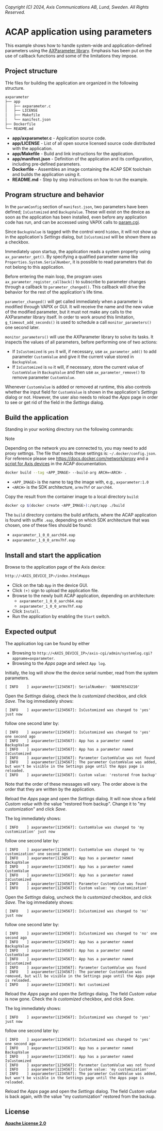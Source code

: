*Copyright (C) 2024, Axis Communications AB, Lund, Sweden. All Rights Reserved.*

# ACAP application using parameters

This example shows how to handle system-wide and application-defined parameters using the
[AXParameter library](https://axiscommunications.github.io/acap-documentation/docs/api/native-sdk-api.html#parameter-api).
Emphasis has been put on the use of callback functions and some of the limitations they impose.

## Project structure

THe files for building the application are organized in the following structure.

```sh
axparameter
├── app
│   ├── axparameter.c
│   ├── LICENSE
│   ├── Makefile
│   └── manifest.json
├── Dockerfile
└── README.md
```

- **app/axparameter.c** - Application source code.
- **app/LICENSE** - List of all open source licensed source code distributed with the application.
- **app/Makefile** - Build and link instructions for the application.
- **app/manifest.json** - Definition of the application and its configuration, including pre-defined parameters.
- **Dockerfile** - Assembles an image containing the ACAP SDK toolchain and builds the application using it.
- **README.md** - Step by step instructions on how to run the example.

## Program structure and behavior

In the `paramConfig` section of `manifest.json`, two parameters have been defined;
`IsCustomized` and `BackupValue`.
These will exist on the device as soon as the application has been installed,
even before any application code has run,
and can be accessed using VAPIX calls to
[param.cgi](https://www.axis.com/vapix-library/subjects/t10175981/section/t10036014/display).

Since `BackupValue` is tagged with the control word `hidden`,
it will not show up in the application's *Settings* dialog,
but `IsCustomized` will be shown there as a checkbox.

Immediately upon startup, the application reads a system property using `ax_parameter_get()`.
By specifying a qualified parameter name like `Properties.System.SerialNumber`,
it is possible to read parameters that do not belong to this application.

Before entering the main loop, the program uses `ax_parameter_register_callback()` to subscribe to
parameter changes through a callback to `parameter_changed()`.
This callback will drive the behavior for the rest of the application's life time.

`parameter_changed()` will get called immediately when a parameter is modified through VAPIX or GUI.
It will receive the name and the new value of the modified parameter,
but it must not make any calls to the AXParameter library itself.
In order to work around this limitation, `g_timeout_add_seconds()` is used to schedule a call
`monitor_parameters()` one second later.

`monitor_parameters()` will use the AXParameter library to solve its tasks.
It inspects the values of all parameters, before performing one of two actions:

- If `IsCustomized` is `yes` it will, if necessary, use `ax_parameter_add()` to add parameter
  `CustomValue` and give it the current value stored in `BackupValue`.
- If `IsCustomized` is `no` it will, if necessary, store the current value of `CustomValue` in
  `BackupValue` and then use `ax_parameter_remove()` to remove parameter `CustomValue`.

Whenever `CustomValue` is added or removed at runtime, this also controls whether the input field
for `CustomValue` is shown in the application's *Settings* dialog or not.
However, the user also needs to reload the *Apps* page in order to see or get rid of the field in the
*Settings* dialog.

## Build the application

Standing in your working directory run the following commands:

> [!NOTE]
>
> Depending on the network you are connected to, you may need to add proxy settings.
> The file that needs these settings is: `~/.docker/config.json`. For reference please see
> https://docs.docker.com/network/proxy and a
> [script for Axis devices](https://axiscommunications.github.io/acap-documentation/docs/develop/build-install-run.html#configure-network-proxy-settings)
> in the ACAP documentation.

```sh
docker build --tag <APP_IMAGE> --build-arg ARCH=<ARCH> .
```

- `<APP_IMAGE>` is the name to tag the image with, e.g., `axparameter:1.0`
- `<ARCH>` is the SDK architecture, `armv7hf` or `aarch64`.

Copy the result from the container image to a local directory `build`:

```sh
docker cp $(docker create <APP_IMAGE>):/opt/app ./build
```

The `build` directory contains the build artifacts, where the ACAP application
is found with suffix `.eap`, depending on which SDK architecture that was
chosen, one of these files should be found:

- `axparameter_1_0_0_aarch64.eap`
- `axparameter_1_0_0_armv7hf.eap`

## Install and start the application

Browse to the application page of the Axis device:

```sh
http://<AXIS_DEVICE_IP>/index.html#apps
```

- Click on the tab `App` in the device GUI.
- Click `(+)` sign to upload the application file.
- Browse to the newly built ACAP application, depending on architecture:
  - `axparameter_1_0_0_aarch64.eap`
  - `axparameter_1_0_0_armv7hf.eap`
- Click `Install`.
- Run the application by enabling the `Start` switch.

## Expected output

The application log can be found by either

- Browsing to `http://<AXIS_DEVICE_IP>/axis-cgi/admin/systemlog.cgi?appname=axparameter`.
- Browsing to the *Apps* page and select `App log`.

Initially, the log will show the the device serial number, read from the system parameters.

```text
[ INFO    ] axparameter[1234567]: SerialNumber: 'BA9876543210'
```

Open the *Settings* dialog, check the *Is customized* checkbox, and click *Save*.
The log immediately shows:

```text
[ INFO    ] axparameter[1234567]: IsCustomized was changed to 'yes' just now
```

follow one second later by:

```text
[ INFO    ] axparameter[1234567]: IsCustomized was changed to 'yes' one second ago
[ INFO    ] axparameter[1234567]: App has a parameter named BackupValue
[ INFO    ] axparameter[1234567]: App has a parameter named IsCustomized
[ INFO    ] axparameter[1234567]: Parameter CustomValue was not found
[ INFO    ] axparameter[1234567]: The parameter CustomValue was added, but won't be visible in the Settings page until the Apps page is reloaded.
[ INFO    ] axparameter[1234567]: Custom value: 'restored from backup'
```

Note that the order of these messages will vary.
The order above is the order that they are written by the application.

Reload the *Apps* page and open the *Settings* dialog.
It will now show a field *Custom value* with the value "restored from backup".
Change it to "my customization" and click *Save*.

The log immediately shows:

```text
[ INFO    ] axparameter[1234567]: CustomValue was changed to 'my customization' just now
```

follow one second later by:

```text
[ INFO    ] axparameter[1234567]: CustomValue was changed to 'my customization' one second ago
[ INFO    ] axparameter[1234567]: App has a parameter named BackupValue
[ INFO    ] axparameter[1234567]: App has a parameter named CustomValue
[ INFO    ] axparameter[1234567]: App has a parameter named IsCustomized
[ INFO    ] axparameter[1234567]: Parameter CustomValue was found
[ INFO    ] axparameter[1234567]: Custom value: 'my customization'
```

Open the *Settings* dialog, uncheck the *Is customized* checkbox, and click *Save*.
The log immediately shows:

```text
[ INFO    ] axparameter[1234567]: IsCustomized was changed to 'no' just now
```

follow one second later by:

```text
[ INFO    ] axparameter[1234567]: IsCustomized was changed to 'no' one second ago
[ INFO    ] axparameter[1234567]: App has a parameter named BackupValue
[ INFO    ] axparameter[1234567]: App has a parameter named CustomValue
[ INFO    ] axparameter[1234567]: App has a parameter named IsCustomized
[ INFO    ] axparameter[1234567]: Parameter CustomValue was found
[ INFO    ] axparameter[1234567]: The parameter CustomValue was removed, but will be visible in the Settings page until the Apps page is reloaded.
[ INFO    ] axparameter[1234567]: Not customized
```

Reload the *Apps* page and open the *Settings* dialog.
The field *Custom value* is now gone.
Check the *Is customized* checkbox, and click *Save*.

The log immediately shows:

```text
[ INFO    ] axparameter[1234567]: IsCustomized was changed to 'yes' just now
```

follow one second later by:

```text
[ INFO    ] axparameter[1234567]: IsCustomized was changed to 'yes' one second ago
[ INFO    ] axparameter[1234567]: App has a parameter named BackupValue
[ INFO    ] axparameter[1234567]: App has a parameter named IsCustomized
[ INFO    ] axparameter[1234567]: Parameter CustomValue was not found
[ INFO    ] axparameter[1234567]: Custom value: 'my customization'
[ INFO    ] axparameter[1234567]: The parameter CustomValue was added, but won't be visible in the Settings page until the Apps page is reloaded.
```

Reload the *Apps* page and open the *Settings* dialog.
The field *Custom value* is back again, with the value "my customization" restored from the backup.

## License

**[Apache License 2.0](../LICENSE)**
